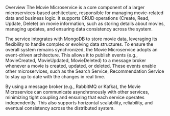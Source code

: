 Overview
The Movie Microservice is a core component of a larger microservices-based architecture, responsible for managing movie-related data and business logic. It supports CRUD operations (Create, Read, Update, Delete) on movie information, such as storing details about movies, managing updates, and ensuring data consistency across the system.

The service integrates with MongoDB to store movie data, leveraging its flexibility to handle complex or evolving data structures. To ensure the overall system remains synchronized, the Movie Microservice adopts an event-driven architecture. This allows it to publish events (e.g., MovieCreated, MovieUpdated, MovieDeleted) to a message broker whenever a movie is created, updated, or deleted. These events enable other microservices, such as the Search Service, Recommendation Service to stay up to date with the changes in real time.

By using a message broker (e.g., RabbitMQ or Kafka), the Movie Microservice can communicate asynchronously with other services, minimizing tight coupling and ensuring that each service operates independently. This also supports horizontal scalability, reliability, and eventual consistency across the distributed system.